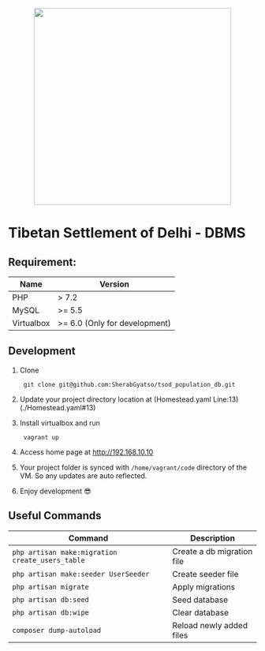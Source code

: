 <p align="center"><img src="https://res.cloudinary.com/dtfbvvkyp/image/upload/v1566331377/laravel-logolockup-cmyk-red.svg" width="400"></p>

# Tibetan Settlement of Delhi - DBMS


## Requirement:

|  Name | Version |
| ------------- | ------------- |
| PHP  | > 7.2   |
| MySQL | >= 5.5 |
| Virtualbox | >= 6.0 (Only for development) | 

## Development 

1. Clone 

        git clone git@github.com:SherabGyatso/tsod_population_db.git

2. Update your project directory location at (Homestead.yaml Line:13)(./Homestead.yaml#13)


3. Install virtualbox and run 

        vagrant up 

4. Access home page at http://192.168.10.10

5. Your project folder is synced with `/home/vagrant/code` directory of the VM. So any updates are auto reflected. 

6. Enjoy development 😎


## Useful Commands


| Command  | Description |
| ------------- | ------------- |
| `php artisan make:migration create_users_table`  | Create a db migration file |
| `php artisan make:seeder UserSeeder` | Create seeder file |
| `php artisan migrate`  | Apply migrations |
| `php artisan db:seed`  | Seed database | 
| `php artisan db:wipe`  | Clear database | 
| `composer dump-autoload` | Reload newly added files | 




